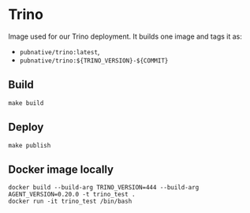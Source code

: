 # Trino

Image used for our Trino deployment.
It builds one image and tags it as:

- `pubnative/trino:latest`,
- `pubnative/trino:${TRINO_VERSION}-${COMMIT}`

## Build

`make build`

## Deploy

`make publish`

## Docker image locally

```
docker build --build-arg TRINO_VERSION=444 --build-arg AGENT_VERSION=0.20.0 -t trino_test .
docker run -it trino_test /bin/bash
```
